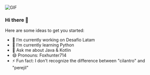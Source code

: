 


 <img align="center" alt="GIF" src=![Test](https://user-images.githubusercontent.com/48634804/100394701-decb1200-301c-11eb-80e3-2abeae1bfb96.gif)
 />
 


### Hi there 👋

Here are some ideas to get you started:

- 🔭 I’m currently working on Desafío Latam
- 🌱 I’m currently learning Python
- 💬 Ask me about Java & Kotlin
- 😄 Pronouns: Foxhunter714 
- ⚡ Fun fact: I don't recognize the difference between "cilantro" and "perejil"

